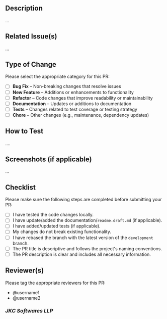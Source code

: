 ## Description

...

## Related Issue(s)

...

## Type of Change

Please select the appropriate category for this PR:

- [ ] **Bug Fix** – Non-breaking changes that resolve issues
- [ ] **New Feature** – Additions or enhancements to functionality
- [ ] **Refactor** – Code changes that improve readability or maintainability
- [ ] **Documentation** – Updates or additions to documentation
- [ ] **Tests** – Changes related to test coverage or testing strategy
- [ ] **Chore** – Other changes (e.g., maintenance, dependency updates)

## How to Test

....

## Screenshots (if applicable)

...

## Checklist

Please make sure the following steps are completed before submitting your PR:

- [ ] I have tested the code changes locally.
- [ ] I have update/added the documentation/`readme.draft.md` (if applicable).
- [ ] I have added/updated tests (if applicable).
- [ ] My changes do not break existing functionality.
- [ ] I have rebased the branch with the latest version of the `development` branch.
- [ ] The PR title is descriptive and follows the project's naming conventions.
- [ ] The PR description is clear and includes all necessary information.

## Reviewer(s)

Please tag the appropriate reviewers for this PR:

- @username1
- @username2

### _JKC Softwares LLP_
